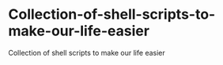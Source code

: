# Collection-of-shell-scripts-to-make-our-life-easier
Collection of shell scripts to make our life easier
